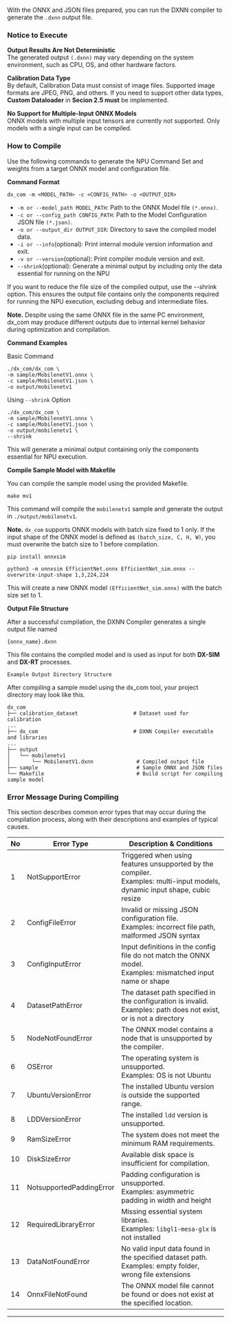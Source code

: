 With the ONNX and JSON files prepared, you can run the DXNN compiler to generate the  `.dxnn` output file.

### Notice to Execute

**Output Results Are Not Deterministic**  
The generated output `(.dxnn)` may vary depending on the system environment, such as CPU, OS, and other hardware factors. 

**Calibration Data Type**  
By default, Calibration Data must consist of image files.
Supported image formats are JPEG, PNG, and others.
If you need to support other data types, **Custom Dataloader** in **Secion 2.5 must** be implemented.

**No Support for Multiple-Input ONNX Models**  
ONNX models with multiple input tensors are currently not supported. 
Only models with a single input can be compiled. 

### How to Compile 
Use the following commands to generate the NPU Command Set and weights from a target ONNX model and configuration file.
 
**Command Format**
```
dx_com -m <MODEL_PATH> -c <CONFIG_PATH> -o <OUTPUT_DIR>
```

- `-m or --model_path MODEL_PATH`: Path to the ONNX Model file `(*.onnx)`.
- `-c or --config_path CONFIG_PATH`: Path to the Model Configuration JSON file `(*.json)`.
- `-o or --output_dir OUTPUT_DIR`: Directory to save the compiled model data.
- `-i or --info`(optional): Print internal module version information and exit.
- `-v or --version`(optional): Print compiler module version and exit.
- `--shrink`(optional): Generate a minimal output by including only the data essential for running on the NPU

If you want to reduce the file size of the compiled output, use the --shrink option. This ensures the output file contains only the components required for running the NPU execution, excluding debug and intermediate files.

**Note.** Despite using the same ONNX file in the same PC environment, dx_com may produce different outputs due to internal kernel behavior during optimization and compilation.


**Command Examples**

Basic Command
```
./dx_com/dx_com \
-m sample/MobilenetV1.onnx \
-c sample/MobilenetV1.json \
-o output/mobilenetv1
```

Using `--shrink` Option
```
./dx_com/dx_com \
-m sample/MobilenetV1.onnx \
-c sample/MobilenetV1.json \
-o output/mobilenetv1 \
--shrink
```

This will generate a minimal output containing only the components essential for NPU execution.


**Compile Sample Model with Makefile**  

You can compile the sample model using the provided Makefile.
```
make mv1 
```

This command will compile the `mobilenetv1` sample and generate the output in `./output/mobilenetv1`.  
 
**Note.** `dx_com` supports ONNX models with batch size fixed to 1 only. If the input shape of the ONNX model is defined as `(batch_size, C, H, W)`, you must overwrite the batch size to 1 before compilation.
```
pip install onnxsim

python3 -m onnxsim EfficientNet.onnx EfficientNet_sim.onnx --overwrite-input-shape 1,3,224,224
```

This will create a new ONNX model `(EfficientNet_sim.onnx)` with the batch size set to 1.


**Output File Structure**  

After a successful compilation, the DXNN Compiler generates a single output file named
```
{onnx_name}.dxnn
```

This file contains the compiled model and is used as input for both **DX-SIM** and **DX-RT** processes. 


`Example Output Directory Structure`  

After compiling a sample model using the dx_com tool, your project directory may look like this.
```
dx_com
├── calibration_dataset                  # Dataset used for calibration
...
├── dx_com                               # DXNN Compiler executable and libraries
...
├── output
│   └── mobilenetv1
│       └── MobilenetV1.dxnn              # Compiled output file
├── sample                                # Sample ONNX and JSON files
└── Makefile                              # Build script for compiling sample model
```

### Error Message During Compiling  

This section describes common error types that may occur during the compilation process, along with their descriptions and examples of typical causes. 


| No | **Error Type**  | **Description & Conditions**  |
|----|-----------------|-------------------------------|
| 1  | NotSupportError  | Triggered when using features unsupported by the compiler. <br> Examples: multi-input models, dynamic input shape, cubic resize  |
| 2  | ConfigFileError  | Invalid or missing JSON configuration file. <br> Examples: incorrect file path, malformed JSON syntax   |
| 3  | ConfigInputError  | Input definitions in the config file do not match the ONNX model. <br> Examples: mismatched input name or shape  |
| 4  | DatasetPathError   | The dataset path specified  in the configuration is invalid. <br> Examples: path does not exist, or is not a directory  |
| 5  | NodeNotFoundError  | The ONNX model contains a node that is unsupported by the compiler.  |
| 6  | OSError  | The operating system is unsupported. <br> Examples: OS is not Ubuntu   |
| 7  | UbuntuVersionError  | The installed Ubuntu version is outside the supported range.  |
| 8  | LDDVersionError  | The installed `ldd` version is unsupported.  |
| 9  | RamSizeError  | The system does not meet the minimum RAM requirements.  |
| 10 | DiskSizeError   | Available disk space is insufficient for compilation.  |
| 11 | NotsupportedPaddingError  | Padding configuration is unsupported. <br> Examples: asymmetric padding in width and height   |
| 12 | RequiredLibraryError  | Missing essential system libraries. <br> Examples: `libgl1-mesa-glx` is not installed  |
| 13 | DataNotFoundError  | No valid input data found in the specified dataset path. <br> Examples: empty folder, wrong file extensions  |
| 14 | OnnxFileNotFound  | The ONNX model file cannot be found or does not exist at the specified location.  |

---
